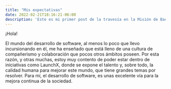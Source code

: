 ```yaml
---
title: "Mis expectativas"
date: 2022-02-21T18:16:21-06:00
description: 'Este es mi primer post de la travesía en la Misión de Backend con Node JS de Launch X.'
---
```


¡Hola!

El mundo del desarrollo de software, al menos lo poco que llevo incursionando en él, me ha enseñado que está lleno de una cultura de compañerismo y colaboración que pocos otros ámbitos poseen.
Por esta razón, y otras muchas, estoy muy contento de poder estar dentro de iniciativas como LaunchX, donde se expone el talento y, sobre todo, la calidad humana para mejorar este mundo, que tiene grandes temas por resolver.
Para mí, el desarrollo de software, es unas excelente vía para la mejora continua de la sociedad.
